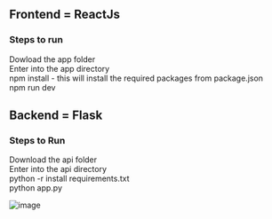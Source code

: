 
## Frontend = ReactJs
### Steps to run 
Dowload the app folder  <br/>
Enter into the app directory  <br/>
npm install - this will install the required packages from package.json  <br/>
npm run dev

## Backend = Flask
### Steps to Run
Download the api folder  <br/>
Enter into the api directory  <br/>
python -r install requirements.txt  <br/>
python app.py 

![image](https://github.com/Shubham-M-Rathod/flask_react_mysql/assets/96727745/85c70ef1-8048-414e-9d93-41f58cb4cdb3)


